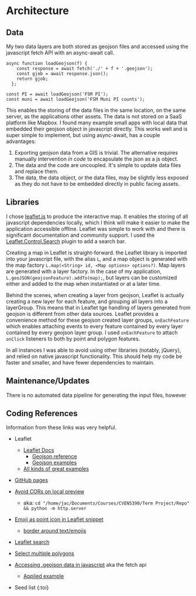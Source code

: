 # Architecture

## Data
My two data layers are both stored as geojson files and accessed using the javascript fetch API with an async-await call.

```
async function loadGeojson(f) {
    const response = await fetch('./' + f + '.geojson');
    const gjob = await response.json();
    return gjob;
  };

const PI = await loadGeojson('FSM PI');
const muni = await loadGeojson('FSM Muni PI counts');
```

This enables the storing of the data files in the same location, on the same server, as the applications other assets. The data is not stored on a SaaS platform like Mapbox. I found many example small apps with local data that embedded their geojson object in javascript directly. This works well and is super simple to implement, but using async-await, has a couple advantages:
1. Exporting geojson data from a GIS is trivial. The alternative requires manually intervention *in code* to encapsulate the json as a js object.
2. The data and the code are uncoupled. It's simple to update data files and replace them.
3. The data, the data object, or the data files, may be slightly less exposed as they do not have to be embedded directly in public facing assets.

## Libraries
I chose [leaflet.js](https://leafletjs.com/) to produce the interactive map. It enables the storing of all javascript dependencies locally, which I think will make it easier to make the application accessible offline. Leaflet was simple to work with and there is significant documentation and community support. I used the [Leaflet.Control.Search](https://opengeo.tech/maps/leaflet-search/) plugin to add a search bar.

Creating a map in Leaflet is straight-forward. the Leaflet library is imported into your javascript file, with the alias `L`, and a map object is generated with the map factory `L.map(<String> id, <Map options> options?)`. Map layers are generated with a layer factory. In the case of my application, `L.geoJSON(geojsonFeature).addTo(map);`, but layers can be customized either and added to the map when instantiated or at a later time.

Behind the scenes, when creating a layer from geojson, Leaflet is actually creating a new layer for each feature, and grouping all layers into a layerGroup. This means that in Leaflet tge handling of layers generated from geojson is different from other data sources. Leaflet provides a convenience method for these geojson created layer groups, `onEachFeature` which enables attaching events to every feature contained by every layer contained by every geojson layer group. I used `onEachFeature` to attach `onClick` listeners to both by point and polygon features. 

In all instances I was able to avoid using  other libraries (notably, jQuery), and relied on native javascript functionality. This should help my code be faster and smaller, and have fewer dependencies to maintain.

## Maintenance/Updates
There is no automated data pipeline for generating the input files, however 

## Coding References
Information from these links was very helpful.

* Leaflet
    * [Leaflet Docs](https://leafletjs.com/reference.html)
        * [Geojson reference](https://leafletjs.com/reference.html#geojson)
        * [Geojson examples](https://leafletjs.com/examples/geojson/)
    * [All kinds of great examples](https://tomik23.github.io/leaflet-examples/)
* [GitHub pages](https://docs.github.com/en/pages/getting-started-with-github-pages/creating-a-github-pages-site#creating-your-site)
* [Avoid CORs on local preview](https://stackoverflow.com/questions/10752055/cross-origin-requests-are-only-supported-for-http-error-when-loading-a-local)
    * aka: `cd "/home/jac/Documents/Courses/CVEN5390/Term Project/Repo" && python -m http.server`
* [Emoji as point icon in Leaflet snippet](https://gist.github.com/RikdeBoer/d98325632b8479757f4d32927e73bd01)
    * [border around text/emojis](https://stackoverflow.com/questions/2570972/css-font-border)
* [Leaflet search](https://opengeo.tech/maps/leaflet-search/)
* [Select multiple polygons](https://github.com/olanaso/Leaflet-Select-Polygons)
* [Accessing .geojson data in javascript](https://www.javascripttutorial.net/javascript-fetch-api/) aka the fetch api
    * [Applied example](https://dmitripavlutin.com/fetch-with-json/)


* Seed list
{:toi}
